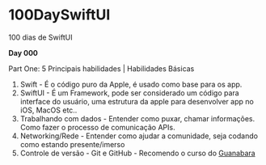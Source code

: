# 100DaySwiftUI
100 dias de SwiftUI

**Day 000**

Part One: 5 Principais habilidades | Habilidades Básicas

1. Swift - É o código puro da Apple, é usado como base para os app. 
2. SwiftUI - É um Framework, pode ser considerado um código para interface do usuário, uma estrutura da apple para desenvolver app no iOS, MacOS etc..
3. Trabalhando com dados - Entender como puxar, chamar informações. Como fazer o processo de comunicação APIs.
4. Networking/Rede - Entender como ajudar a comunidade, seja codando como estando presente/imerso
5. Controle de versão - Git e GitHub - Recomendo o curso do [Guanabara](https://www.youtube.com/watch?v=xEKo29OWILE&list=PLHz_AreHm4dm7ZULPAmadvNhH6vk9oNZA)

